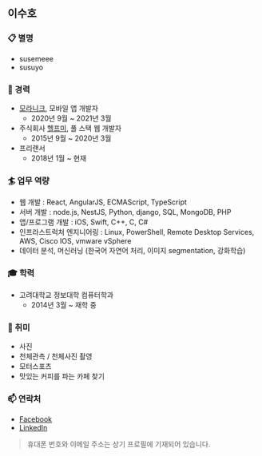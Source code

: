 ## 이수호


### 📋 별명
- susemeee
- susuyo

### 📝 경력
- [모라니크](https://app.moranique.com), 모바일 앱 개발자
  - 2020년 9월 ~ 2021년 3월
- 주식회사 [헬프미](https://www.help-me.kr), 풀 스택 웹 개발자
  - 2015년 9월 ~ 2020년 3월
- 프리랜서
  - 2018년 1월 ~ 현재

### 🏄‍ 업무 역량
- 웹 개발 : React, AngularJS, ECMAScript, TypeScript
- 서버 개발 : node.js, NestJS, Python, django, SQL, MongoDB, PHP
- 앱/프로그램 개발 : iOS, Swift, C++, C, C#
- 인프라스트럭처 엔지니어링 : Linux, PowerShell, Remote Desktop Services, AWS, Cisco IOS, vmware vSphere
- 데이터 분석, 머신러닝 (한국어 자연어 처리, 이미지 segmentation, 강화학습)

### 🎓 학력
- 고려대학교 정보대학 컴퓨터학과
  - 2014년 3월 ~ 재학 중

### 🔭 취미
- 사진
- 천체관측 / 천체사진 촬영
- 모터스포츠
- 맛있는 커피를 파는 카페 찾기

### 📫 연락처
- [Facebook](https://facebook.com/susemeee)
- [LinkedIn](https://linkedin.com/in/suho-lee-00274211b)
> 휴대폰 번호와 이메일 주소는 상기 프로필에 기재되어 있습니다.
